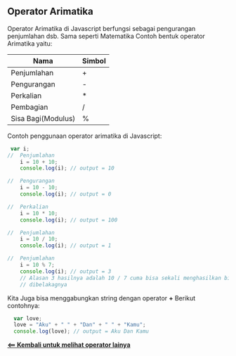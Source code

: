 ## Operator Arimatika

Operator Arimatika di Javascript berfungsi sebagai pengurangan penjumlahan dsb. Sama seperti Matematika
Contoh bentuk operator Arimatika yaitu:

| Nama                  | Simbol |
| -----------           | ------ |
| Penjumlahan           | +      |
| Pengurangan           | -      |
| Perkalian             | *      |
| Pembagian             | /      |
| Sisa Bagi(Modulus)    | %      |

Contoh penggunaan operator arimatika di Javascript:

```javascript
 var i;
//  Penjumlahan
    i = 10 + 10;
    console.log(i); // output = 10

//  Pengurangan
    i = 10 - 10;
    console.log(i); // output = 0

//  Perkalian
    i = 10 * 10;
    console.log(i); // output = 100

//  Penjumlahan
    i = 10 / 10;
    console.log(i); // output = 1

//  Penjumlahan
    i = 10 % 7;
    console.log(i); // output = 3
    // Alasan 3 hasilnya adalah 10 / 7 cuma bisa sekali menghasilkan bilangan tanpa koma 
    // dibelakagnya
```
Kita Juga bisa menggabungkan string dengan operator **+**
Berikut contohnya:

```javascript
  var love;
  love = "Aku" + " " + "Dan" + " " + "Kamu";
  console.log(love); // output = Aku Dan Kamu
```

[**<== Kembali untuk melihat operator lainya**](https://github.com/Fakhri17/Pratice-Js/tree/master/Operator)